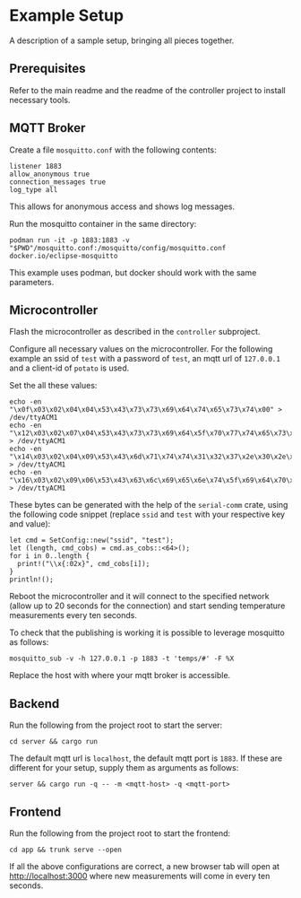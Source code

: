 # Example Setup

A description of a sample setup, bringing all pieces together.

## Prerequisites

Refer to the main readme and the readme of the controller project to install
necessary tools.

## MQTT Broker

Create a file `mosquitto.conf` with the following contents:

```
listener 1883
allow_anonymous true
connection_messages true
log_type all
```

This allows for anonymous access and shows log messages.

Run the mosquitto container in the same directory:

```
podman run -it -p 1883:1883 -v "$PWD"/mosquitto.conf:/mosquitto/config/mosquitto.conf docker.io/eclipse-mosquitto
```

This example uses podman, but docker should work with the same parameters.

## Microcontroller

Flash the microcontroller as described in the `controller` subproject.

Configure all necessary values on the microcontroller. For the following example
an ssid of `test` with a password of `test`, an mqtt url of `127.0.0.1` and a
client-id of `potato` is used.

Set the all these values:

```
echo -en "\x0f\x03\x02\x04\x04\x53\x43\x73\x73\x69\x64\x74\x65\x73\x74\x00" > /dev/ttyACM1
echo -en "\x12\x03\x02\x07\x04\x53\x43\x73\x73\x69\x64\x5f\x70\x77\x74\x65\x73\x74\x00" > /dev/ttyACM1
echo -en "\x14\x03\x02\x04\x09\x53\x43\x6d\x71\x74\x74\x31\x32\x37\x2e\x30\x2e\x30\x2e\x31\x00" > /dev/ttyACM1
echo -en "\x16\x03\x02\x09\x06\x53\x43\x63\x6c\x69\x65\x6e\x74\x5f\x69\x64\x70\x6f\x74\x61\x74\x6f\x00" > /dev/ttyACM1
```

These bytes can be generated with the help of the `serial-comm` crate, using the
following code snippet (replace `ssid` and `test` with your respective key and
value):

```
let cmd = SetConfig::new("ssid", "test");
let (length, cmd_cobs) = cmd.as_cobs::<64>();
for i in 0..length {
  print!("\\x{:02x}", cmd_cobs[i]);
}
println!();
```

Reboot the microcontroller and it will connect to the specified network (allow
up to 20 seconds for the connection) and start sending temperature measurements
every ten seconds.

To check that the publishing is working it is possible to leverage mosquitto as
follows:

```
mosquitto_sub -v -h 127.0.0.1 -p 1883 -t 'temps/#' -F %X
```

Replace the host with where your mqtt broker is accessible.

## Backend

Run the following from the project root to start the server:

```
cd server && cargo run
```

The default mqtt url is `localhost`, the default mqtt port is `1883`. If these
are different for your setup, supply them as arguments as follows:

```
server && cargo run -q -- -m <mqtt-host> -q <mqtt-port>
```

## Frontend

Run the following from the project root to start the frontend:

```
cd app && trunk serve --open
```

If all the above configurations are correct, a new browser tab will open at
[http://localhost:3000](http://localhost:3000) where new measurements will come
in every ten seconds.
